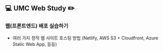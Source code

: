 ## 💻 UMC Web Study ✏️

### 웹(프론트엔드) 배포 실습하기

- 여러 가지 정적 웹 사이트 호스팅 방법 (Netlify, AWS S3 + Cloudfront, Azure Static Web App, 등등)
